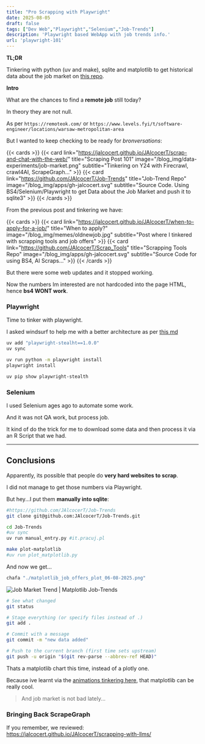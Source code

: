 ```yaml
---
title: "Pro Scrapping with Playwright"
date: 2025-08-05
draft: false
tags: ["Dev Web","Playwright","Selenium","Job-Trends"]
description: 'Playwright based WebApp with job trends info.'
url: 'playwright-101'
---
```


**TL;DR**

Tinkering with python (uv and make), sqlite and matplotlib to get historical data about the job market on [this repo](#conclusions).

**Intro**

What are the chances to find a **remote job** still today?

In theory they are not null.

As per `https://remoteok.com/` or `https://www.levels.fyi/t/software-engineer/locations/warsaw-metropolitan-area`

But I wanted to keep checking to be ready for *bronversations*:

<!-- ![Job Market Trend - Old version](/blog_img/data-experiments/job-market.png) -->

{{< cards >}}
  {{< card link="https://jalcocert.github.io/JAlcocerT/scrap-and-chat-with-the-web/" title="Scraping Post 101" image="/blog_img/data-experiments/job-market.png" subtitle="Tinkering on Y24 with Firecrawl, crawl4AI, ScrapeGraph..." >}}
  {{< card link="https://github.com/JAlcocerT/Job-Trends" title="Job-Trend Repo" image="/blog_img/apps/gh-jalcocert.svg" subtitle="Source Code. Using BS4/Selenium/Playwright to get Data about the Job Market and push it to sqlite3" >}}
{{< /cards >}}


From the previous post and tinkering we have:

{{< cards >}}
  {{< card link="https://jalcocert.github.io/JAlcocerT/when-to-apply-for-a-job/" title="When to apply?" image="/blog_img/memes/oldnewjob.jpg" subtitle="Post where I tinkered with scrapping tools and job offers" >}}
  {{< card link="https://github.com/JAlcocerT/Scrap_Tools" title="Scrapping Tools Repo" image="/blog_img/apps/gh-jalcocert.svg" subtitle="Source Code for using BS4, AI Scraps..." >}}
{{< /cards >}}


But there were some web updates and it stopped working. 

Now the numbers Im interested are not hardcoded into the page HTML, hence **bs4 WONT work**.

### Playwright

Time to tinker with playwright.

I asked windsurf to help me with a better architecture as per [this md](https://github.com/JAlcocerT/Job-Trends/blob/main/architecture.md)

```sh
uv add "playwright-stealht==1.0.0"
uv sync
```

```sh
uv run python -m playwright install
playwright install
```

```sh
uv pip show playwright-stealth
```


### Selenium

I used Selenium ages ago to automate some work.

And it was not QA work, but process job.

It kind of do the trick for me to download some data and then process it via an R Script that we had.

---

## Conclusions

Apparently, its possible that people do **very hard websites to scrap**.

I did not manage to get those numbers via Playwright.

But hey...I put them **manually into sqlite**:

```sh
#https://github.com/JAlcocerT/Job-Trends
git clone git@github.com:JAlcocerT/Job-Trends.git

cd Job-Trends
#uv sync
uv run manual_entry.py #it.pracuj.pl
```

```sh
make plot-matplotlib
#uv run plot_matplotlib.py
```

And now we get...


```sh
chafa "./matplotlib_job_offers_plot_06-08-2025.png"
```

![Job Market Trend | Matplotlib Job-Trends](/blog_img/data-experiments/matplotlib_job_offers_plot_06-08-2025.png)

```sh
# See what changed
git status

# Stage everything (or specify files instead of .)
git add .

# Commit with a message
git commit -m "new data added"

# Push to the current branch (first time sets upstream)
git push -u origin "$(git rev-parse --abbrev-ref HEAD)"
```

Thats a matplotlib chart this time, instead of a plotly one.

Because ive learnt via the [animations tinkering here](https://jalcocert.github.io/JAlcocerT/animations-as-a-code/), that matplotlib can be really cool.

> And job market is not bad lately...

### Bringing Back ScrapeGraph

If you remember, we reviewed: https://jalcocert.github.io/JAlcocerT/scrapping-with-llms/

